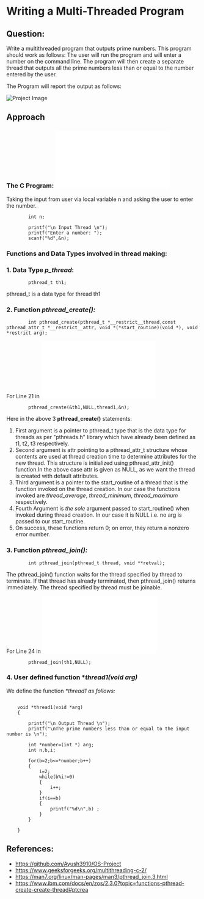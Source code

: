 # Writing a Multi-Threaded Program

## Question:

Write a multithreaded program that outputs prime numbers. This program should work as follows: The user will run the program and will
enter a number on the command line. The program will then create a
separate thread that outputs all the prime numbers less than or equal to
the number entered by the user.

The Program will report the output as follows:

![Project Image]([final_program_run.png](https://github.com/ashrithdr/OS-Assignment/blob/main/Question%202-4.23/output%20images/final_program_run.png))

## Approach

### The C Program: ![threads.c](Problem4_23.c)
Taking the input from user via local variable n and asking the user to enter the number.

```
        int n; 

        printf("\n Input Thread \n");
	    printf("Enter a number: ");
	    scanf("%d",&n);
```

### Functions and Data Types involved in thread making:

### 1. **Data Type *p_thread***:
```
        pthread_t th1;
```
pthread_t is a data type for thread th1
### **2. Function *pthread_create():***
```
        int pthread_create(pthread_t *__restrict__thread,const pthread_attr_t *__restrict__attr, void *(*start_routine)(void *), void *restrict arg);
```
For Line 21 in ![threads.c](Problem4_23.c) 
```
        pthread_create(&th1,NULL,thread1,&n);
```
Here in the above 3 **pthread_create()** statements:

  1. First argument is a pointer to pthread_t type that is the data type for threads as per "pthreads.h" library which have already been defined as t1, t2, t3 respectively.
  2. Second argument is attr pointing to a pthread_attr_t structure whose contents are used at thread creation time to determine attributes for the new thread. This structure is initialized using pthread_attr_init() function.In the above case attr is given as NULL, as we want the thread is created with default attributes.
  3. Third argument is a pointer to the start_routine of a thread that is the function invoked on the thread creation. In our case the functions invoked are *thread_average*, *thread_minimum*, *thread_maximum* respectively.
  4. Fourth Argument is *the sole* argument passed to start_routine() when invoked during thread creation. In our case it is NULL i.e. no arg is passed to our start_routine.
  5. On success, these functions return 0; on error, they return a nonzero error number.

### **3. Function *pthread_join():***
```
        int pthread_join(pthread_t thread, void **retval);
```

The pthread_join() function waits for the thread specified by
thread to terminate.  If that thread has already terminated, then
pthread_join() returns immediately.  The thread specified by
thread must be joinable.

For Line 24 in ![threads.c](Problem4_23.c)
```
        pthread_join(th1,NULL);
```
###  **4. User defined function \**thread1(void *arg)****

We define the function *\*thread1 as follows:*

```

	void *thread1(void *arg)
    {
	
	    printf("\n Output Thread \n");
	    printf("\nThe prime numbers less than or equal to the input number is \n");

	    int *number=(int *) arg;
	    int n,b,i;
	
	    for(b=2;b<=*number;b++)
	    {
 	 	    i=2;
 		    while(b%i!=0)
  		    {
  			    i++;
  		    }
 		    if(i==b)
  		    {
			    printf("%d\n",b) ;
		    }
  	    }

    }        
```
## References:


* https://github.com/Ayush3910/OS-Project
* https://www.geeksforgeeks.org/multithreading-c-2/
* https://man7.org/linux/man-pages/man3/pthread_join.3.html
* https://www.ibm.com/docs/en/zos/2.3.0?topic=functions-pthread-create-create-thread#ptcrea
